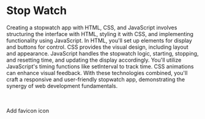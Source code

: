 # Stop Watch
Creating a stopwatch app with HTML, CSS, and JavaScript involves structuring the interface with HTML, styling it with CSS, and implementing functionality using JavaScript. In HTML, you'll set up elements for display and buttons for control. CSS provides the visual design, including layout and appearance. JavaScript handles the stopwatch logic, starting, stopping, and resetting time, and updating the display accordingly. You'll utilize JavaScript's timing functions like setInterval to track time. CSS animations can enhance visual feedback. With these technologies combined, you'll craft a responsive and user-friendly stopwatch app, demonstrating the synergy of web development fundamentals.

<br><br>
Add favicon icon